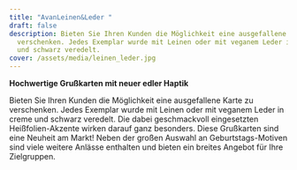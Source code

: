 ```yaml
---
title: "AvanLeinen&Leder "
draft: false
description: Bieten Sie Ihren Kunden die Möglichkeit eine ausgefallene Karte zu
  verschenken. Jedes Exemplar wurde mit Leinen oder mit veganem Leder in creme
  und schwarz veredelt.
cover: /assets/media/leinen_leder.jpg
---
```

**Hochwertige Grußkarten mit neuer edler Haptik**

Bieten Sie Ihren Kunden die Möglichkeit eine ausgefallene Karte zu verschenken. Jedes Exemplar wurde mit Leinen oder mit veganem Leder in creme und schwarz veredelt. 
Die dabei geschmackvoll eingesetzten Heißfolien-Akzente wirken darauf ganz besonders. 
Diese Grußkarten sind eine Neuheit am Markt!
Neben der großen Auswahl an Geburtstags-Motiven sind viele weitere Anlässe enthalten und bieten ein breites 
Angebot für Ihre Zielgruppen.